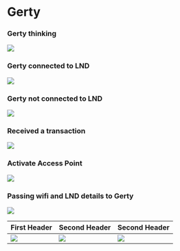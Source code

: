 # Gerty

### Gerty thinking

![](https://i.imgur.com/QJCcR24.gif)

###  Gerty connected to LND

![](https://i.imgur.com/pBZ5tcf.gif)

###  Gerty not connected to LND

![](https://i.imgur.com/T7RISGT.gif)

###  Received a transaction

![](https://i.imgur.com/UIwvF5B.gif)

### Activate Access Point

![](https://i.imgur.com/rQmJQty.gif)

###  Passing wifi and LND details to Gerty

![](https://i.imgur.com/kAFxcCY.gif)


| First Header  | Second Header | Second Header |
| ------------- | ------------- | ------------- |
| ![](https://i.imgur.com/QJCcR24.gif)  | ![](https://i.imgur.com/pBZ5tcf.gif)  | ![](https://i.imgur.com/T7RISGT.gif) |

